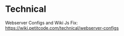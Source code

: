 <!-- TITLE: Technical -->
<!-- SUBTITLE: A quick summary of Technical -->

# Technical

Webserver Configs and Wiki Js Fix: https://wiki.petitcode.com/technical/webserver-configs